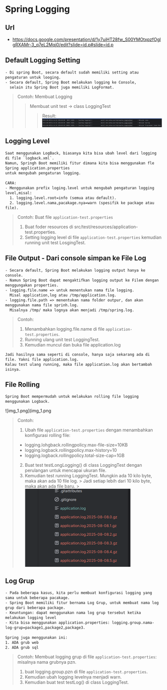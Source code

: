 # Spring Logging

## Url

- https://docs.google.com/presentation/d/1y7uiHT28fw_S00YMOtxpzfOglgRXAMr-3_q7eL2Mqj0/edit?slide=id.p#slide=id.p

## Default Logging Setting

```
- Di spring Boot, secara default sudah memiliki setting atau pengaturan untuk looging.
- Secara default, Spring Boot melakukan logging ke Console, 
  selain itu Spring Boot juga memiliki LogFormat.
```

> Contoh: Membuat Logging
>> Membuat unit test -> class LoggingTest
> >> Result:
> > > ![img.png](img.png)

## Logging Level

```
Saat menggunakan LogBack, biasanya kita bisa ubah level dari logging di file `logback.xml`. 
Namun, Springh Boot memiliki fitur dimana kita bisa menggunakan fle Spring application.properties
untuk mengubah pengaturan logging.

CARA: 
- Menggunakan prefix loging.level untuk mengubah pengaturan logging level,misal:
  1. logging.level.root=info (semua atau default).
  2. logging.level.nama,pacakage.nya=warn (spesifik ke package atau file).
```

> Contoh: Buat file `application-test.properties`
> 1. Buat foder resources di src/test/resources/application-test.properties.
> 2. Setting logging level di file `application-test.properties` kemudian running unit test LosgingTest.

## File Output - Dari console simpan ke File Log

```
- Secara default, Spring Boot melakukan logging output hanya ke console.
- Namun Spring Boot dapat mengaktifkan logging output ke Filem dengan menggungakan properties.
- logging.file.name => untuk menentukan nama file logging.
  Misal application,log atau /tmp/application.log.
- logging.file.path => menentukan nama folder outpur, dan akan menggunakan nama file sprinh.log.
  Misalnya /tmp/ maka lognya akan menjadi /tmp/spring.log.
```

> Contoh:
> 1. Menambahkan logging.file.name di file `application-test.properties`.
> 2. Running ulang unit test LoggingTest.
> 3. Kemudian muncul dan buka file application.log

```
Jadi hasilnya sama seperti di console, hanya saja sekarang ada di file. Yakni file application.log.
Kalau test ulang running, maka file application.log akan bertambah isinya.
```

## File Rolling

```
Spring Boot mempermudah untuk melakukan rolling file logging menggunakan Logback.
```

![img_1.png](img_1.png
> Contoh:
> 1. Ubah file `application-test.properties` dengan menambahkan konfigurasi rolling file:
>
> - logging.lohgback.rollingpolicy.max-file-size=10KB
> - logging.logback.rollingpolicy.max-history=10
> - logging.logback.rollingpolicy.total-size-cap=1GB
> 2. Buat test testLongLogging() di class LoggingTest dengan perulangan untuk mencapai ukuran file.
> 3. Kemudian test running LoggingTest. Mungkin ada 10 kilo byte, maka akan ada 10 file log.
     > Jadi setiap lebih dari 10 kilo byte, maka akan ada file baru.
     > ![img_2.png](img_2.png)

## Log Grup

```
- Pada beberapa kasus, kita perlu membuat konfigurasi logging yang sama untuk beberapa pacakage.
- Spring Boot memiliki fitur bernama Log Grup, untuk membuat nama log grup dari beberapa package.
- Keuntungan: dapat menggunakan nama log grup tersebut ketika melakukan logging level
- Kita bisa menggunakan application.properties: logging.group.nama-log-grup=package1,package2,package3.

Spring juga menggunakan ini:
1. ADA grub web
2. ADA grub sql
```

> Contoh:
> Membuat logging grup di file `application-test.properties`:
> misalnya nama grubnya pzn.
> 1. buat logging.group.pzn di file `application-test.properties`.
> 2. Kemudian ubah logging levelnya menjadi warn.
> 3. Kemudian buat test testLog() di class LoggingTest.